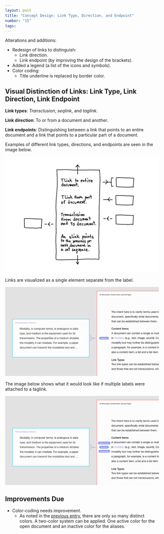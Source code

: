 ```yaml
---
layout: post
title: "Concept Design: Link Type, Direction, and Endpoint"
number: "15"
tags:
---
```


Alterations and additions:
- Redesign of links to distinguish:
	- Link direction.
	- Link endpoint (by improving the design of the brackets).
- Added a legend (a list of the icons and symbols).
- Color coding:
	- Title underline is replaced by border color.

## Visual Distinction of Links: Link Type, Link Direction, Link Endpoint

**Link types**: *Transclusion*, *seqlink*, and *taglink*.

**Link direction**: To or from a document and another.

**Link endpoints**: Distinguishing between a link that points to an entire document and a link that points to a particular part of a document.

Examples of different link types, directions, and endpoints are seen in the image below.

![](assets/link_type_direction_endpoint.png)

Links are visualized as a single element separate from the label.

![](assets/link_endpoint_one_tag.png)

The image below shows what it would look like if multiple labels were attached to a taglink.

![](assets/link_endpoint_three_tags.png)

## Improvements Due

- Color-coding needs improvement.
	- As noted in the [previous entry](14), there are only so many distinct colors. A two-color system can be applied. One active color for the open document and an inactive color for the aliases.
